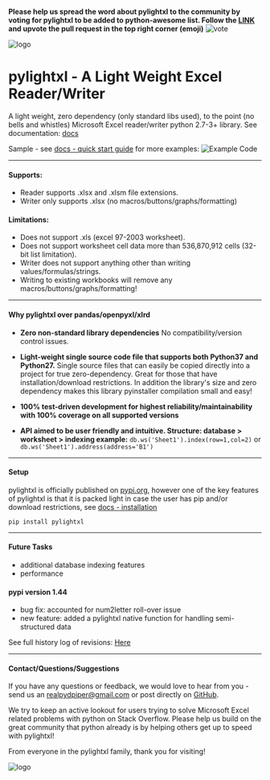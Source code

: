**Please help us spread the word about pylightxl to the community by voting for pylightxl to be added
to python-awesome list. Follow the [LINK](https://github.com/vinta/awesome-python/pull/1449) and upvote
the pull request in the top right corner (emoji)**
![vote](doc/source/_static/awesomelist.png)


![logo](doc/source/_static/header_logo.gif)
# pylightxl - A Light Weight Excel Reader/Writer
A light weight, zero dependency (only standard libs used), to the point (no bells and whistles) 
Microsoft Excel reader/writer python 2.7-3+ library. See documentation: [docs](https://pylightxl.readthedocs.io)

Sample - see [docs - quick start guide](https://pylightxl.readthedocs.io/en/latest/quickstart.html) for more examples:
![Example Code](doc/source/_static/readme_demo.gif)

---

#### **Supports**:
 - Reader supports .xlsx and .xlsm file extensions.
 - Writer only supports .xlsx (no macros/buttons/graphs/formatting) 

#### **Limitations**:
 - Does not support .xls (excel 97-2003 worksheet).
 - Does not support worksheet cell data more than 536,870,912 cells (32-bit list limitation).
 - Writer does not support anything other than writing values/formulas/strings.
 - Writing to existing workbooks will remove any macros/buttons/graphs/formatting!

---

#### **Why pylightxl over pandas/openpyxl/xlrd**

- **Zero non-standard library dependencies** 
  No compatibility/version control issues.

- **Light-weight single source code file that supports both Python37 and Python27.** 
  Single source files that can easily be copied directly into a project for true zero-dependency. 
  Great for those that have installation/download restrictions. 
  In addition the library's size and zero dependency makes this library pyinstaller compilation small and easy!

- **100% test-driven development for highest reliability/maintainability with 100% coverage on all supported versions**

- **API aimed to be user friendly and intuitive. Structure: database > worksheet > indexing example:**
   ``db.ws('Sheet1').index(row=1,col=2)``  or ``db.ws('Sheet1').address(address='B1')``

---

#### **Setup**
pylightxl is officially published on [pypi.org](pypi.org), however one of the
key features of pylightxl is that it is packed light in case the user has pip
and/or download restrictions, see [docs - installation](https://pylightxl.readthedocs.io/en/latest/installation.html)

```pip install pylightxl```

---

#### **Future Tasks**
- additional database indexing features
- performance

#### **pypi version 1.44**
- bug fix: accounted for num2letter roll-over issue
- new feature: added a pylightxl native function for handling semi-structured data

See full history log of revisions: [Here](https://pylightxl.readthedocs.io/en/latest/revlog.html)

---

#### **Contact/Questions/Suggestions**
If you have any questions or feedback, we would love to hear from you - send us 
an realpydpiper@gmail.com or post directly on [GitHub](https://github.com/PydPiper/pylightxl).

We try to keep an active lookout for users trying to solve Microsoft Excel related problems with
python on Stack Overflow. Please help us build on the great community that python already is by
helping others get up to speed with pylightxl!

From everyone in the pylightxl family, thank you for visiting!

![logo](doc/source/_static/logo.png)
